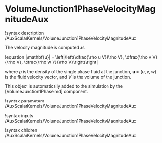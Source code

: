 # VolumeJunction1PhaseVelocityMagnitudeAux

!syntax description /AuxScalarKernels/VolumeJunction1PhaseVelocityMagnitudeAux

The velocity magnitude is computed as

!equation
\|\mathbf{u}\| = \left\|\left(\dfrac{\rho u V}{\rho V}, \dfrac{\rho v V}{\rho V}, \dfrac{\rho w V}{\rho V}\right)\right\|

where $\rho$ is the density of the single phase fluid at the junction, $\mathbf{u}=(u, v, w)$ is the fluid velocity vector,
and $V$ is the volume of the junction.

This object is automatically added to the simulation by the [VolumeJunction1Phase.md] component.

!syntax parameters /AuxScalarKernels/VolumeJunction1PhaseVelocityMagnitudeAux

!syntax inputs /AuxScalarKernels/VolumeJunction1PhaseVelocityMagnitudeAux

!syntax children /AuxScalarKernels/VolumeJunction1PhaseVelocityMagnitudeAux
